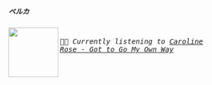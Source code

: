 ##### ベルカ


[<img align="left" width="100" height="100" src="https:&#x2F;&#x2F;lastfm.freetls.fastly.net&#x2F;i&#x2F;u&#x2F;174s&#x2F;8b5eda5b0b5386aa9f7b316e92d1fd1d.jpg">](https://www.youtube.com/results?search_query=Caroline+Rose+Got+to+Go+My+Own+Way)
<big><pre>
<small>
</br><i>🎵🎶  Currently listening to [Caroline Rose - Got to Go My Own Way](https://www.youtube.com/results?search_query=Caroline+Rose+Got+to+Go+My+Own+Way) </i></br></br>
</small></pre></big>

